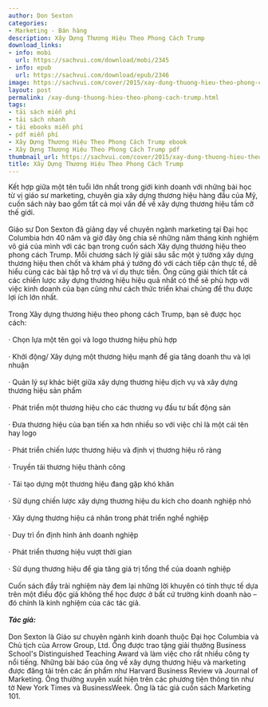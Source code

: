 ```yaml
---
author: Don Sexton
categories:
- Marketing - Bán hàng
description: Xây Dựng Thương Hiệu Theo Phong Cách Trump
download_links:
- info: mobi
  url: https://sachvui.com/download/mobi/2345
- info: epub
  url: https://sachvui.com/download/epub/2346
image: https://sachvui.com/cover/2015/xay-dung-thuong-hieu-theo-phong-cach-trump.jpg
layout: post
permalink: /xay-dung-thuong-hieu-theo-phong-cach-trump.html
tags:
- tải sách miễn phí
- tải sách nhanh
- tải ebooks miễn phí
- pdf miễn phí
- Xây Dựng Thương Hiệu Theo Phong Cách Trump ebook
- Xây Dựng Thương Hiệu Theo Phong Cách Trump pdf
thumbnail_url: https://sachvui.com/cover/2015/xay-dung-thuong-hieu-theo-phong-cach-trump.jpg
title: Xây Dựng Thương Hiệu Theo Phong Cách Trump
---
```


 <div class="item-desc text-justify"> <p>Kết hợp giữa một tên tuổi lớn nhất trong giới kinh doanh với những bài học từ vị giáo sư marketing, chuyên gia xây dựng thương hiệu hàng đầu của Mỹ, cuốn sách này bao gồm tất cả mọi vấn đề về xây dựng thương hiệu tầm cỡ thế giới.<br><br>Giáo sư Don Sexton đã giảng dạy về chuyên ngành marketing tại Đại học Columbia hơn 40 năm và giờ đây ông chia sẻ những năm tháng kinh nghiệm vô giá của mình với các bạn trong cuốn sách Xây dựng thương hiệu theo phong cách Trump. Mỗi chương sách lý giải sâu sắc một ý tưởng xây dựng thương hiệu then chốt và khám phá ý tưởng đó với cách tiếp cận thực tế, dễ hiểu cùng các bài tập hỗ trợ và ví dụ thực tiễn. Ông cũng giải thích tất cả các chiến lược xây dựng thương hiệu hiệu quả nhất có thể sẽ phù hợp với việc kinh doanh của bạn cũng như cách thức triển khai chúng để thu được lợi ích lớn nhất.<br><br>Trong Xây dựng thương hiệu theo phong cách Trump, bạn sẽ được học cách:<br><br>· Chọn lựa một tên gọi và logo thương hiệu phù hợp<br><br>· Khởi động/ Xây dựng một thương hiệu mạnh để gia tăng doanh thu và lợi nhuận <br><br>· Quản lý sự khác biệt giữa xây dựng thương hiệu dịch vụ và xây dựng thương hiệu sản phẩm<br><br>· Phát triển một thương hiệu cho các thương vụ đầu tư bất động sản<br><br>· Đưa thương hiệu của bạn tiến xa hơn nhiều so với việc chỉ là một cái tên hay logo<br><br>· Phát triển chiến lược thương hiệu và định vị thương hiệu rõ ràng<br><br>· Truyền tải thương hiệu thành công<br><br>· Tái tạo dựng một thương hiệu đang gặp khó khăn<br><br>· Sử dụng chiến lược xây dựng thương hiệu du kích cho doanh nghiệp nhỏ<br><br>· Xây dựng thương hiệu cá nhân trong phát triển nghề nghiệp<br><br>· Duy trì ổn định hình ảnh doanh nghiệp<br><br>· Phát triển thương hiệu vượt thời gian<br><br>· Sử dụng thương hiệu để gia tăng giá trị tổng thể của doanh nghiệp <br><br>Cuốn sách đầy trải nghiệm này đem lại những lời khuyên có tính thực tế dựa trên một điều độc giả không thể học được ở bất cứ trường kinh doanh nào – đó chính là kinh nghiệm của các tác giả.<br><br><strong><em>Tác giả:</em></strong><br><br>Don Sexton là Giáo sư chuyên ngành kinh doanh thuộc Đại học Columbia và Chủ tịch của Arrow Group, Ltd. Ông được trao tặng giải thưởng Business School's Distinguished Teaching Award và làm việc cho rất nhiều công ty nổi tiếng. Những bài báo của ông về xây dựng thương hiệu và marketing được đăng tải trên các ấn phẩm như Harvard Business Review và Journal of Marketing. Ông thường xuyên xuất hiện trên các phương tiện thông tin như tờ New York Times và BusinessWeek. Ông là tác giả cuốn sách Marketing 101.</p> </div>